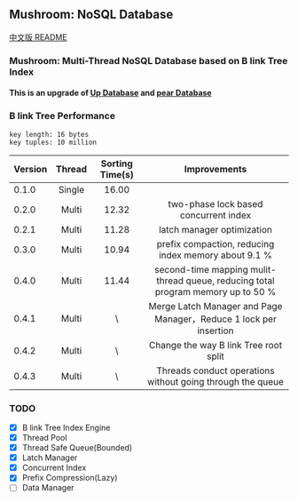 ## Mushroom: NoSQL Database
[中文版 README](./README.md)

### Mushroom: Multi-Thread NoSQL Database based on B link Tree Index

#### This is an upgrade of [Up Database](http://www.github.com/UncP/Up_Database) and [pear Database](http://www.github.com/UncP/pear)


### B link Tree Performance
`key length: 16 bytes`  
`key tuples: 10 million`

|  Version  |  Thread  |  Sorting Time(s) |           Improvements            |
|--------|:-------:|:-----------:|:--------------------------:|
| 0.1.0  |  Single |    16.00    ||
| 0.2.0  |  Multi  |    12.32    |   two-phase lock based concurrent index   |
| 0.2.1  |  Multi  |    11.28    |         latch manager optimization         |
| 0.3.0  |  Multi  |    10.94    |  prefix compaction, reducing index memory about 9.1 % |
| 0.4.0  |  Multi  |    11.44    |  second-time mapping mulit-thread queue, reducing total program memory up to 50 %|
| 0.4.1  |  Multi  |    \    | Merge Latch Manager and Page Manager，Reduce 1 lock per insertion |
| 0.4.2  |  Multi  |    \    | Change the way B link Tree root split |
| 0.4.3  |  Multi  |    \   |  Threads conduct operations without going through the queue |


### TODO
- [x] B link Tree Index Engine
- [x] Thread Pool
- [x] Thread Safe Queue(Bounded)
- [x] Latch Manager
- [x] Concurrent Index
- [x] Prefix Compression(Lazy)
- [ ] Data Manager
